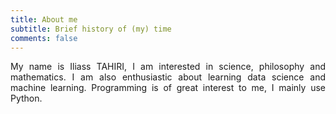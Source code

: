 ```yaml
---
title: About me
subtitle: Brief history of (my) time
comments: false
---
```


<div style="text-align: justify">
<i class="fa fa-building" aria-hidden="true"></i>
My name is Iliass TAHIRI, I am interested in science, philosophy and mathematics. I am also enthusiastic about learning data science and machine learning. Programming is of great interest to me, I mainly use Python.
</div>
